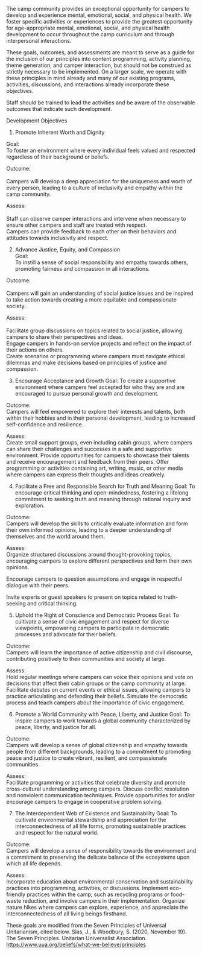 The camp community provides an exceptional opportunity for campers to develop and experience mental, emotional, social, and physical health. We foster specific activities or experiences to provide the greatest opportunity for age-appropriate mental, emotional, social, and physical health development to occur throughout the camp curriculum and through interpersonal interactions. 

These goals, outcomes, and assessments are meant to serve as a guide for the inclusion of our principles into content programming, activity planning, theme generation, and camper interaction, but should not be construed as strictly necessary to be implemented. On a larger scale, we operate with these principles in mind already and many of our existing programs, activities, discussions, and interactions already incorporate these objectives.

Staff should be trained to lead the activities and be aware of the observable outcomes that indicate such development. 

Development Objectives

1. Promote Inherent Worth and Dignity <br>

Goal: <br>
To foster an environment where every individual feels valued and respected regardless of their background or beliefs.

Outcome: <br>	
Campers will develop a deep appreciation for the uniqueness and worth of every person, leading to a culture of inclusivity and empathy within the camp community. <br>

Assess: <br>	
Staff can observe camper interactions and intervene when necessary to ensure other campers and staff are treated with respect. <br>
Campers can provide feedback to each other on their behaviors and attitudes towards inclusivity and respect. <br>

2. Advance Justice, Equity, and Compassion <br>
Goal: <br>
To instill a sense of social responsibility and empathy towards others, promoting fairness and compassion in all interactions.

Outcome: <br>	
Campers will gain an understanding of social justice issues and be inspired to take action towards creating a more equitable and compassionate society.

Assess:	<br>	
Facilitate group discussions on topics related to social justice, allowing campers to share their perspectives and ideas. <br>
Engage campers in hands-on service projects and reflect on the impact of their actions on others. <br>
Create scenarios or programming where campers must navigate ethical dilemmas and make decisions based on principles of justice and compassion. <br>

3. Encourage Acceptance and Growth
Goal:
To create a supportive environment where campers feel accepted for who they are and are encouraged to pursue personal growth and development.

Outcome: 	
Campers will feel empowered to explore their interests and talents, both within their hobbies and in their personal development, leading to increased self-confidence and resilience.

Assess:		
Create small support groups, even including cabin groups, where campers can share their challenges and successes in a safe and supportive environment.
Provide opportunities for campers to showcase their talents and receive encouragement and feedback from their peers.
Offer programming or activities containing art, writing, music, or other media where campers can express their thoughts and ideas creatively.
	
4. Facilitate a Free and Responsible Search for Truth and Meaning
Goal:
To encourage critical thinking and open-mindedness, fostering a lifelong commitment to seeking truth and meaning through rational inquiry and exploration.

Outcome: 	
Campers will develop the skills to critically evaluate information and form their own informed opinions, leading to a deeper understanding of themselves and the world around them.

Assess:		
Organize structured discussions around thought-provoking topics, encouraging campers to explore different perspectives and form their own opinions.

Encourage campers to question assumptions and engage in respectful dialogue with their peers.

Invite experts or guest speakers to present on topics related to truth-seeking and critical thinking.

5. Uphold the Right of Conscience and Democratic Process
Goal:
To cultivate a sense of civic engagement and respect for diverse viewpoints, empowering campers to participate in democratic processes and advocate for their beliefs.

Outcome: 	
Campers will learn the importance of active citizenship and civil discourse, contributing positively to their communities and society at large.

Assess:		
Hold regular meetings where campers can voice their opinions and vote on decisions that affect their cabin groups or the camp community at large.
Facilitate debates on current events or ethical issues, allowing campers to practice articulating and defending their beliefs.
Simulate the democratic process and teach campers about the importance of civic engagement.
	
6. Promote a World Community with Peace, Liberty, and Justice
Goal:
To inspire campers to work towards a global community characterized by peace, liberty, and justice for all.

Outcome: 	
Campers will develop a sense of global citizenship and empathy towards people from different backgrounds, leading to a commitment to promoting peace and justice to create vibrant, resilient, and compassionate communities.

Assess:		
Facilitate programming or activities that celebrate diversity and promote cross-cultural understanding among campers.
Discuss conflict resolution and nonviolent communication techniques. 
Provide opportunities for and/or encourage campers to engage in cooperative problem solving.

7. The Interdependent Web of Existence and Sustainability
Goal:
To cultivate environmental stewardship and appreciation for the interconnectedness of all life forms, promoting sustainable practices and respect for the natural world.

Outcome: 	
Campers will develop a sense of responsibility towards the environment and a commitment to preserving the delicate balance of the ecosystems upon which all life depends.

Assess:		
Incorporate education about environmental conservation and sustainability practices into programming, activities, or discussions.
Implement eco-friendly practices within the camp, such as recycling programs or food-waste reduction, and involve campers in their implementation.
Organize nature hikes where campers can explore, experience, and appreciate the interconnectedness of all living beings firsthand.


These goals are modified from the Seven Principles of Universal Unitarianism, cited below.
Sias, J., & Woodbury, S. (2020, November 19). The Seven Principles. Unitarian Universalist Association. https://www.uua.org/beliefs/what-we-believe/principles 

